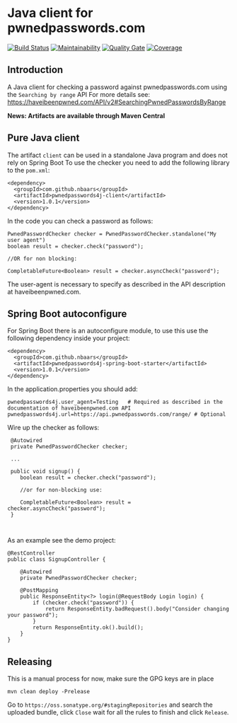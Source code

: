# Java client for pwnedpasswords.com

[![Build Status](https://travis-ci.org/nbaars/pwnedpasswords4j.svg?branch=master)](https://travis-ci.org/nbaars/pwnedpasswords4j)
[![Maintainability](https://api.codeclimate.com/v1/badges/c9a83bdca79e94f32c59/maintainability)](https://codeclimate.com/github/nbaars/pwnedpasswords4j/maintainability)
[![Quality Gate](https://sonarcloud.io/api/badges/gate?key=com.github.nbaars%3Apwnedpasswords4j-parent)](https://sonarcloud.io/dashboard/index/com.github.nbaars%3Apwnedpasswords4j-parent)
[![Coverage](https://img.shields.io/sonar/https/sonarcloud.io/com.github.nbaars%3Apwnedpasswords4j-parent/coverage.svg)](https://sonarcloud.io/dashboard/index/com.github.nbaars%3Apwnedpasswords4j-parent)

## Introduction

A Java client for checking a password against pwnedpasswords.com using the `Searching by range` API
For more details see: https://haveibeenpwned.com/API/v2#SearchingPwnedPasswordsByRange

__News: Artifacts are available through Maven Central__

## Pure Java client

The artifact `client` can be used in a standalone Java program and does not rely on Spring Boot
To use the checker you need to add the following library to the `pom.xml`:

```
<dependency>
  <groupId>com.github.nbaars</groupId>
  <artifactId>pwnedpasswords4j-client</artifactId>
  <version>1.0.1</version>
</dependency>

```

In the code you can check a password as follows:

```
PwnedPasswordChecker checker = PwnedPasswordChecker.standalone("My user agent")
boolean result = checker.check("password");

//OR for non blocking:

CompletableFuture<Boolean> result = checker.asyncCheck("password");
```

The user-agent is necessary to specify as described in the API description at haveibeenpwned.com.

## Spring Boot autoconfigure

For Spring Boot there is an autoconfigure module, to use this use the following dependency inside your project:

```
<dependency>
  <groupId>com.github.nbaars</groupId>
  <artifactId>pwnedpasswords4j-spring-boot-starter</artifactId>
  <version>1.0.1</version>
</dependency>
``` 

In the application.properties you should add:

```
pwnedpasswords4j.user_agent=Testing   # Required as described in the documentation of haveibeenpwned.com API
pwnedpasswords4j.url=https://api.pwnedpasswords.com/range/ # Optional
```

Wire up the checker as follows: 

```
 @Autowired
 private PwnedPasswordChecker checker;
 
 ...
 
 public void signup() {
    boolean result = checker.check("password");
    
    //or for non-blocking use:
    
    CompletableFuture<Boolean> result = checker.asyncCheck("password");
 }
 
    
```

As an example see the demo project:

```
@RestController
public class SignupController {

    @Autowired
    private PwnedPasswordChecker checker;

    @PostMapping
    public ResponseEntity<?> login(@RequestBody Login login) {
        if (checker.check("password")) {
            return ResponseEntity.badRequest().body("Consider changing your password");
        }
        return ResponseEntity.ok().build();
    }
}
```


## Releasing 

This is a manual process for now, make sure the GPG keys are in place

```
mvn clean deploy -Prelease
```

Go to `https://oss.sonatype.org/#stagingRepositories` and search the uploaded bundle, click `Close` wait for 
all the rules to finish and click `Release`.
